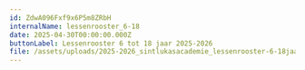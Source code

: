 ```yaml
---
id: ZdwA096Fxf9x6P5m8ZRbH
internalName: lessenrooster_6-18
date: 2025-04-30T00:00:00.000Z
buttonLabel: Lessenrooster 6 tot 18 jaar 2025-2026
file: /assets/uploads/2025-2026_sintlukasacademie_lessenrooster-6-18jaar.pdf
---
```

